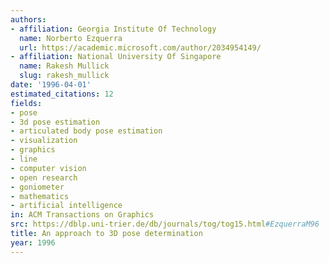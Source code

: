```yaml
---
authors:
- affiliation: Georgia Institute Of Technology
  name: Norberto Ezquerra
  url: https://academic.microsoft.com/author/2034954149/
- affiliation: National University Of Singapore
  name: Rakesh Mullick
  slug: rakesh_mullick
date: '1996-04-01'
estimated_citations: 12
fields:
- pose
- 3d pose estimation
- articulated body pose estimation
- visualization
- graphics
- line
- computer vision
- open research
- goniometer
- mathematics
- artificial intelligence
in: ACM Transactions on Graphics
src: https://dblp.uni-trier.de/db/journals/tog/tog15.html#EzquerraM96
title: An approach to 3D pose determination
year: 1996
---
```

